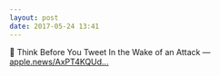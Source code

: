 ```yaml
---
layout: post
date: 2017-05-24 13:41
---
```

🔗 Think Before You Tweet In the Wake of an Attack — [apple.news/AxPT4KQUd...](https://apple.news/AxPT4KQUdTK-pcwlLhLpBww)
